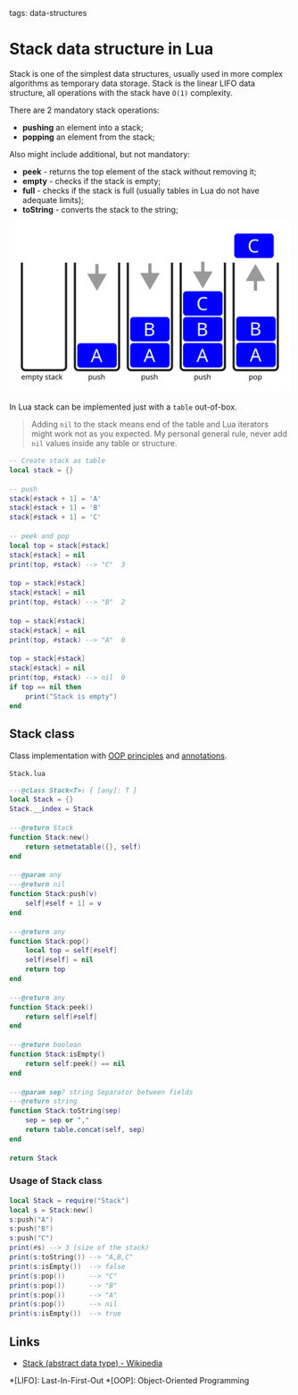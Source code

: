 <!-- Description: Stack abstract data structure in Lua language. Implementation of push, pop and isEmpty methods. -->

tags: data-structures

# Stack data structure in Lua

Stack is one of the simplest data structures, usually used in more complex
algorithms as temporary data storage. Stack is the linear LIFO data structure,
all operations with the stack have `O(1)` complexity.

There are 2 mandatory stack operations:

- **pushing** an element into a stack;
- **popping** an element from the stack;

Also might include additional, but not mandatory:

- **peek** - returns the top element of the stack without removing it;
- **empty** - checks if the stack is empty;
- **full** - checks if the stack is full (usually tables in Lua do not have
  adequate limits);
- **toString** - converts the stack to the string;

![Figure 1. Stack data-structure](/assets/img/stack01.svg)

In Lua stack can be implemented just with a `table` out-of-box.

> Adding `nil` to the stack means end of the table and Lua iterators
> might work not as you expected. My personal general rule, never add `nil`
> values inside any table or structure.

```lua
-- Create stack as table
local stack = {}

-- push
stack[#stack + 1] = 'A'
stack[#stack + 1] = 'B'
stack[#stack + 1] = 'C'

-- peek and pop
local top = stack[#stack]
stack[#stack] = nil
print(top, #stack) --> "C"	3

top = stack[#stack]
stack[#stack] = nil
print(top, #stack) --> "B"	2

top = stack[#stack]
stack[#stack] = nil
print(top, #stack) --> "A"	0

top = stack[#stack]
stack[#stack] = nil
print(top, #stack) --> nil	0
if top == nil then
	print("Stack is empty")
end
```

## Stack class

Class implementation with [OOP principles](/post/object-oriented-programming-in-lua.html) and
[annotations](/post/object-oriented-programming-in-lua.html#annotations).

`Stack.lua`

```lua
---@class Stack<T>: { [any]: T }
local Stack = {}
Stack.__index = Stack

---@return Stack
function Stack:new()
	return setmetatable({}, self)
end

---@param any
---@return nil
function Stack:push(v)
	self[#self + 1] = v
end

---@return any
function Stack:pop()
	local top = self[#self]
	self[#self] = nil
	return top
end

---@return any
function Stack:peek()
	return self[#self]
end

---@return boolean
function Stack:isEmpty()
	return self:peek() == nil
end

---@param sep? string Separator between fields
---@return string
function Stack:toString(sep)
	sep = sep or ","
	return table.concat(self, sep)
end

return Stack
```

### Usage of Stack class

```lua
local Stack = require("Stack")
local s = Stack:new()
s:push("A")
s:push("B")
s:push("C")
print(#s) --> 3 (size of the stack)
print(s:toString()) --> "A,B,C"
print(s:isEmpty())  --> false
print(s:pop())      --> "C"
print(s:pop())      --> "B"
print(s:pop())      --> "A"
print(s:pop())      --> nil
print(s:isEmpty())  --> true
```

## Links

- [Stack (abstract data type) - Wikipedia](https://en.wikipedia.org/wiki/Stack_(abstract_data_type))

*[LIFO]: Last-In-First-Out
*[OOP]: Object-Oriented Programming
